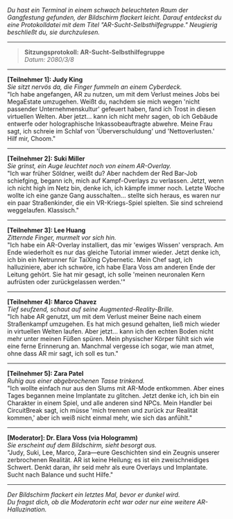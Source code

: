 _Du hast ein Terminal in einem schwach beleuchteten Raum der Gangfestung gefunden, der Bildschirm flackert leicht. Darauf entdeckst du eine Protokolldatei mit dem Titel "AR-Sucht-Selbsthilfegruppe." Neugierig beschließt du, sie durchzulesen._

---

> **Sitzungsprotokoll: AR-Sucht-Selbsthilfegruppe**  
> _Datum: 2080/3/8_

---

**[Teilnehmer 1]: Judy King**  
_Sie sitzt nervös da, die Finger fummeln an einem Cyberdeck._  
"Ich habe angefangen, AR zu nutzen, um mit dem Verlust meines Jobs bei MegaEstate umzugehen. Weißt du, nachdem sie mich wegen 'nicht passender Unternehmenskultur' gefeuert haben, fand ich Trost in diesen virtuellen Welten. Aber jetzt... kann ich nicht mehr sagen, ob ich Gebäude entwerfe oder holographische Inkassobeauftragte abwehre. Meine Frau sagt, ich schreie im Schlaf von 'Überverschuldung' und 'Nettoverlusten.' Hilf mir, Choom."

---

**[Teilnehmer 2]: Suki Miller**  
_Sie grinst, ein Auge leuchtet noch von einem AR-Overlay._  
"Ich war früher Söldner, weißt du? Aber nachdem der Red Bar-Job schiefging, begann ich, mich auf Kampf-Overlays zu verlassen. Jetzt, wenn ich nicht high im Netz bin, denke ich, ich kämpfe immer noch. Letzte Woche wollte ich eine ganze Gang ausschalten... stellte sich heraus, es waren nur ein paar Straßenkinder, die ein VR-Kriegs-Spiel spielten. Sie sind schreiend weggelaufen. Klassisch."

---

**[Teilnehmer 3]: Lee Huang**  
_Zitternde Finger, murmelt vor sich hin._  
"Ich habe ein AR-Overlay installiert, das mir 'ewiges Wissen' versprach. Am Ende wiederholt es nur das gleiche Tutorial immer wieder. Jetzt denke ich, ich bin ein Netrunner für TaiXing Cybernetic. Mein Chef sagt, ich halluziniere, aber ich schwöre, ich habe Elara Voss am anderen Ende der Leitung gehört. Sie hat mir gesagt, ich solle 'meinen neuronalen Kern aufrüsten oder zurückgelassen werden.'"

---

**[Teilnehmer 4]: Marco Chavez**  
_Tief seufzend, schaut auf seine Augmented-Reality-Brille._  
"Ich habe AR genutzt, um mit dem Verlust meiner Beine nach einem Straßenkampf umzugehen. Es hat mich gesund gehalten, ließ mich wieder in virtuellen Welten laufen. Aber jetzt... kann ich den echten Boden nicht mehr unter meinen Füßen spüren. Mein physischer Körper fühlt sich wie eine ferne Erinnerung an. Manchmal vergesse ich sogar, wie man atmet, ohne dass AR mir sagt, ich soll es tun."

---

**[Teilnehmer 5]: Zara Patel**  
_Ruhig aus einer abgebrochenen Tasse trinkend._  
"Ich wollte einfach nur aus den Slums mit AR-Mode entkommen. Aber eines Tages begannen meine Implantate zu glitchen. Jetzt denke ich, ich bin ein Charakter in einem Spiel, und alle anderen sind NPCs. Mein Handler bei CircuitBreak sagt, ich müsse 'mich trennen und zurück zur Realität kommen,' aber ich weiß nicht einmal mehr, wie sich das anfühlt."

---

**[Moderator]: Dr. Elara Voss (via Hologramm)**  
_Sie erscheint auf dem Bildschirm, sieht besorgt aus._  
"Judy, Suki, Lee, Marco, Zara—eure Geschichten sind ein Zeugnis unserer zerbrochenen Realität. AR ist keine Heilung; es ist ein zweischneidiges Schwert. Denkt daran, ihr seid mehr als eure Overlays und Implantate. Sucht nach Balance und sucht Hilfe."

---

_Der Bildschirm flackert ein letztes Mal, bevor er dunkel wird._  
_Du fragst dich, ob die Moderatorin echt war oder nur eine weitere AR-Halluzination._
